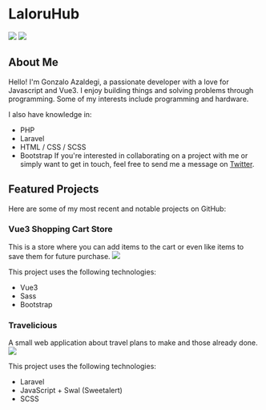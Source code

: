 # LaloruHub
[![](https://img.shields.io/github/followers/laloruhub.svg?style=flat-square)](https://github.com/LaloruHub)
[![](https://img.shields.io/github/last-commit/laloruhub/travelicious.svg?style=flat-square)](https://github.com/laloruhub/travelicious)

## About Me
Hello! I'm Gonzalo Azaldegi, a passionate developer with a love for Javascript and Vue3. I enjoy building things and solving problems through programming. Some of my interests include programming and hardware.

I also have knowledge in:
- PHP
- Laravel
- HTML / CSS / SCSS
- Bootstrap
If you're interested in collaborating on a project with me or simply want to get in touch, feel free to send me a message on [Twitter](https://twitter.com/g_azaldegi).

## Featured Projects
Here are some of my most recent and notable projects on GitHub:

### Vue3 Shopping Cart Store
This is a store where you can add items to the cart or even like items to save them for future purchase.
[![](https://img.shields.io/github/last-commit/laloruhub/vue3-personal-shop.svg?style=flat-square)](https://github.com/laloruhub/vue3-personal-shop)

This project uses the following technologies:
- Vue3
- Sass
- Bootstrap

### Travelicious
A small web application about travel plans to make and those already done.
[![](https://img.shields.io/github/last-commit/laloruhub/travelicious.svg?style=flat-square)](https://github.com/laloruhub/travelicious)

This project uses the following technologies:
- Laravel
- JavaScript + Swal (Sweetalert)
- SCSS
